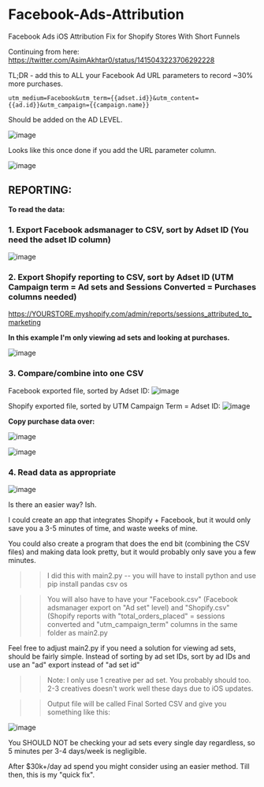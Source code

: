 # Facebook-Ads-Attribution
Facebook Ads iOS Attribution Fix for Shopify Stores With Short Funnels

Continuing from here: https://twitter.com/AsimAkhtar0/status/1415043223706292228

TL;DR - add this to ALL your Facebook Ad URL parameters to record ~30% more purchases.

`utm_medium=Facebook&utm_term={{adset.id}}&utm_content={{ad.id}}&utm_campaign={{campaign.name}}`

Should be added on the AD LEVEL.

![image](https://user-images.githubusercontent.com/87388055/125772183-593d4df8-edd0-40db-826d-b55966a3bde7.png)

Looks like this once done if you add the URL parameter column.

![image](https://user-images.githubusercontent.com/87388055/125774851-c0f83f02-5d17-4c6a-86d0-89b310f305cc.png)


## REPORTING:

**To read the data:**


### 1. Export Facebook adsmanager to CSV, sort by Adset ID (You need the adset ID column)

![image](https://user-images.githubusercontent.com/87388055/125773254-eb4c2160-e66e-45d7-aeee-81b77e894a3e.png)


### 2. Export Shopify reporting to CSV, sort by Adset ID (UTM Campaign term = Ad sets and Sessions Converted = Purchases columns needed)
https://YOURSTORE.myshopify.com/admin/reports/sessions_attributed_to_marketing

**In this example I'm only viewing ad sets and looking at purchases.**

![image](https://user-images.githubusercontent.com/87388055/125773442-2768956f-9d18-4bdd-81f9-ac77af73f80f.png)


### 3. Compare/combine into one CSV

Facebook exported file, sorted by Adset ID:
![image](https://user-images.githubusercontent.com/87388055/125775889-c98d86a2-051d-4d7c-ab86-e916646dcc92.png)

Shopify exported file, sorted by UTM Campaign Term = Adset ID:
![image](https://user-images.githubusercontent.com/87388055/125775997-8bcd227d-98a4-4a0a-ab1e-1a444273d9c7.png)


**Copy purchase data over:**

![image](https://user-images.githubusercontent.com/87388055/125776587-074149e4-b4e4-4f3a-b81b-cff0a3156e32.png)

![image](https://user-images.githubusercontent.com/87388055/125776674-bf1bbcfb-4a78-4f0e-9700-e79d963c702d.png)


### 4. Read data as appropriate

![image](https://user-images.githubusercontent.com/87388055/125776956-b39a3912-47b4-42c7-9978-77fda6658d06.png)


Is there an easier way? Ish. 

I could create an app that integrates Shopify + Facebook, but it would only save you a 3-5 minutes of time, and waste weeks of mine.

You could also create a program that does the end bit (combining the CSV files) and making data look pretty, but it would probably only save you a few minutes.

>> I did this with main2.py -- you will have to install python and use pip install pandas csv os


>> You will also have to have your "Facebook.csv" (Facebook adsmanager export on "Ad set" level) and "Shopify.csv" (Shopify reports with "total_orders_placed" = sessions converted and "utm_campaign_term" columns in the same folder as main2.py

Feel free to adjust main2.py if you need a solution for viewing ad sets, should be fairly simple. Instead of sorting by ad set IDs, sort by ad IDs and use an "ad" export instead of "ad set id"

>> Note: I only use 1 creative per ad set. You probably should too. 2-3 creatives doesn't work well these days due to iOS updates.


>> Output file will be called Final Sorted CSV and give you something like this:

![image](https://user-images.githubusercontent.com/87388055/125993589-8cb7f99a-fccd-4ee0-87f6-17943ee1a5dd.png)

You SHOULD NOT be checking your ad sets every single day regardless, so 5 minutes per 3-4 days/week is negligible.


After $30k+/day ad spend you might consider using an easier method. Till then, this is my "quick fix".
